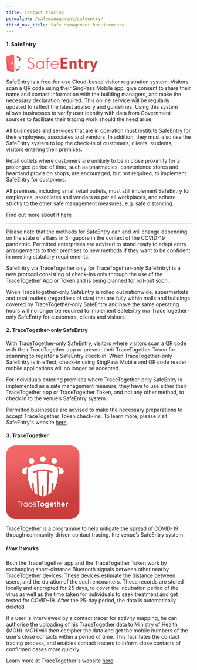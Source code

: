 ```yaml
---
title: Contact tracing
permalink: /safemanagement/safeentry/
third_nav_title: Safe Management Requirements
---
```


#### **1. SafeEntry**

![SafeEntry](/images/covid/SafeEntry_logo_inline.png "SafeEntry")

SafeEntry is a free-for-use Cloud-based visitor registration system. Visitors scan a QR code using their SingPass Mobile app, give consent to share their name and contact information with the building managers, and make the necessary declaration required. This online service will be regularly updated to reflect the latest advisory and guidelines. Using this system allows businesses to verify user identity with data from Government sources to facilitate their tracing work should the need arise.

All businesses and services that are in operation must institute SafeEntry for their employees, associates and vendors. In addition, they must also use the SafeEntry system to log the check-in of customers, clients, students, visitors entering their premises.

Retail outlets where customers are unlikely to be in close proximity for a prolonged period of time, such as pharmacies, convenience stores and heartland provision shops, are encouraged, but not required, to implement SafeEntry for customers.

All premises, including small retail outlets, must still implement SafeEntry for employees, associates and vendors as per all workplaces, and adhere strictly to the other safe management measures, e.g. safe distancing.

Find out more about it <a target="_blank" href="https://go.gov.sg/travelhealthdeclare">here</a>

----

Please note that the methods for SafeEntry can and will change depending on the state of affairs in Singapore in the context of the COVID-19 pandemic. Permitted enterprises are advised to stand ready to adapt entry arrangements to their premises to new methods if they want to be confident in meeting statutory requirements.

SafeEntry via TraceTogether only (or TraceTogether-only SafeEntry) is a new protocol consisting of check-ins only through the use of the TraceTogether App or Token and is being planned for roll-out soon.

When TraceTogether-only SafeEntry is rolled out nationwide, supermarkets and retail outlets (regardless of size) that are fully within malls and buildings covered by TraceTogether-only SafeEntry and have the same operating hours will no longer be required to implement SafeEntry nor TraceTogether-only SafeEntry for customers, clients and visitors.

#### **2. TraceTogether-only SafeEntry**

With TraceTogether-only SafeEntry, visitors where visitors scan a QR code with their TraceTogether app or present their TraceTogether Token for scanning to register a SafeEntry check-in. When TraceTogether-only SafeEntry is in effect, check-in using SingPass Mobile and QR code reader mobile applications will no longer be accepted.

For individuals entering premises where TraceTogether-only SafeEntry is implemented as a safe management measure, they have to use either their TraceTogether app or TraceTogether Token, and not any other method, to check in to the venue’s SafeEntry system.

Permitted businesses are advised to make the necessary preparations to accept TraceTogether Token check-ins. To learn more, please visit SafeEntry's website <a target="_blank" href="https://go.gov.sg/tracetgt">here</a>.

#### **3. TraceTogether**

![TraceTogether](/images/covid/tracetogether_logo.png "TraceTogether")

TraceTogether is a programme to help mitigate the spread of COVID-19 through community-driven contact tracing. the venue’s SafeEntry system.

##### How it works
Both the TraceTogether app and the TraceTogether Token work by exchanging short-distance Bluetooth signals between other nearby TraceTogether devices. These devices estimate the distance between users, and the duration of the such encounters. These records are stored locally and encrypted for 25 days, to cover the incubation period of the virus as well as the time taken for individuals to seek treatment and get tested for COVID-19. After the 25-day period, the data is automatically deleted.

If a user is interviewed by a contact tracer for activity mapping, he can authorise the uploading of his TraceTogether data to Ministry of Health (MOH). MOH will then decipher the data and get the mobile numbers of the user’s close contacts within a period of time. This facilitates the contact tracing process, and enables contact tracers to inform close contacts of confirmed cases more quickly.

Learn more at TraceTogether's website <a target="_blank" href="https://www.tracetogether.gov.sg/">here</a>.

